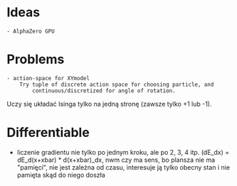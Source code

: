# Ideas
    - AlphaZero GPU

# Problems
    - action-space for XYmodel
        Try tuple of discrete action space for choosing particle, and
            continuous/discretized for angle of rotation.

Uczy się układać Isinga tylko na jedną stronę (zawsze tylko +1 lub -1).

# Differentiable
- liczenie gradientu nie tylko po jednym kroku, ale po 2, 3, 4 itp.
(dE_dx) = dE_d(x+xbar) * d(x+xbar)_dx, nwm czy ma sens, bo plansza nie ma "pamięci", nie jest zależna od czasu, interesuje ją tylko obecny stan i nie pamięta skąd do niego doszła